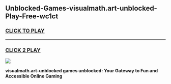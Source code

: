 
## Unblocked-Games-visualmath.art-unblocked-Play-Free-wc1ct
<h3>
<a href="https://premium76.site?title=visualmath.art-unblocked&ref=21A">CLICK TO PLAY</a></h3>
<hr>

<h3>
<a href="https://premium76.site?title=visualmath.art-unblocked&ref=21A">CLICK 2 PLAY</a>
  
</h3>

<a href="https://premium76.site?title=visualmath.art-unblocked&ref=21A"><img src="https://clearcache.store/games.png"></a>


**visualmath.art-unblocked games unblocked: Your Gateway to Fun and Accessible Online Gaming**
